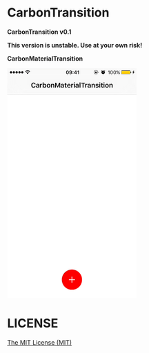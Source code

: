 # CarbonTransition

**CarbonTransition v0.1**

**This version is unstable. Use at your own risk!**

**CarbonMaterialTransition**

<img width="300px" src="https://github.com/ermalkaleci/CarbonTransition/blob/master/Screenshots/CarbonMaterialTransition.gif">

# LICENSE
[The MIT License (MIT)](https://github.com/ermalkaleci/CarbonTransition/blob/master/LICENSE)
